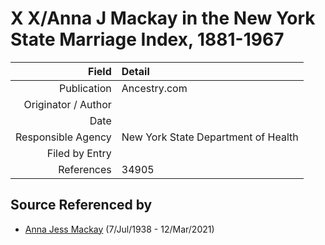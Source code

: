 ﻿---
layout: page
permalink: /sources/s62645608
---

# X X/Anna J Mackay in the New York State Marriage Index, 1881-1967

Field | Detail
---:|:---
Publication | Ancestry.com
Originator / Author | 
Date | 
Responsible Agency | New York State Department of Health
Filed by Entry | 
References | 34905

## Source Referenced by

* [Anna Jess Mackay](../people/@41265374@-anna-jess-mackay-b1938-7-7-d2021-3-12.md) (7/Jul/1938 - 12/Mar/2021)
